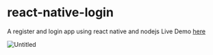 # react-native-login
A register and login app using react native and nodejs
Live Demo [here](https://nadavshaar.github.io/react-native-login/)

![Untitled](https://user-images.githubusercontent.com/8030614/93692003-0c17b300-faf6-11ea-91a4-6625e2224a7d.png)
